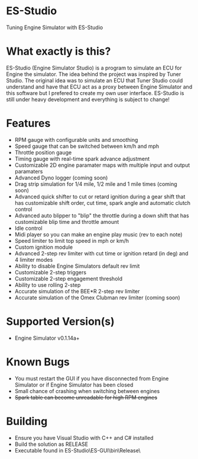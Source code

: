 # ES-Studio
Tuning Engine Simulator with ES-Studio

# What exactly is this?
ES-Studio (Engine Simulator Studio) is a program to simulate an ECU for Engine the simulator. The idea behind the project was inspired by Tuner Studio. The original idea was to simulate an ECU that Tuner Studio could understand and have that ECU act as a proxy between Engine Simulator and this software but I prefered to create my own user interface. ES-Studio is still under heavy development and everything is subject to change!

# Features
- RPM gauge with configurable units and smoothing
- Speed gauge that can be switched between km/h and mph
- Throttle position gauge
- Timing gauge with real-time spark advance adjustment
- Customizable 2D engine paramater maps with multiple input and output paramaters
- Advanced Dyno logger (coming soon)
- Drag strip simulation for 1/4 mile, 1/2 mile and 1 mile times (coming soon)
- Advanced quick shifter to cut or retard ignition during a gear shift that has customizable shift order, cut time, spark angle and automatic clutch control
- Advanced auto blipper to "blip" the throttle during a down shift that has customizable blip time and throttle amount
- Idle control
- Midi player so you can make an engine play music (rev to each note)
- Speed limiter to limit top speed in mph or km/h
- Custom ignition module
- Advanced 2-step rev limiter with cut time or ignition retard (in deg) and 4 limiter modes
- Ability to disable Engine Simulators default rev limit
- Customizable 2-step triggers
- Customizable 2-step engagement threshold
- Ability to use rolling 2-step
- Accurate simulation of the BEE*R 2-step rev limiter
- Accurate simulation of the Omex Clubman rev limiter (coming soon)

# Supported Version(s)
- Engine Simulator v0.1.14a+

# Known Bugs
- You must restart the GUI if you have disconnected from Engine Simulator or if Engine Simulator has been closed
- Small chance of crashing when switching between engines
- ~~Spark table can become unreadable for high RPM engines~~

# Building
- Ensure you have Visual Studio with C++ and C# installed
- Build the solution as RELEASE
- Executable found in ES-Studio\ES-GUI\bin\Release\
